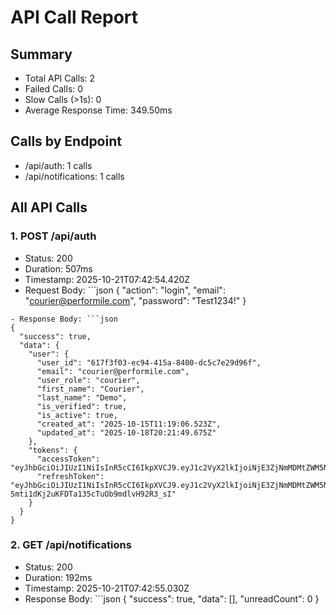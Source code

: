# API Call Report

## Summary
- Total API Calls: 2
- Failed Calls: 0
- Slow Calls (>1s): 0
- Average Response Time: 349.50ms

## Calls by Endpoint
- /api/auth: 1 calls
- /api/notifications: 1 calls

## All API Calls

### 1. POST /api/auth
- Status: 200
- Duration: 507ms
- Timestamp: 2025-10-21T07:42:54.420Z
- Request Body: ```json
{
  "action": "login",
  "email": "courier@performile.com",
  "password": "Test1234!"
}
```
- Response Body: ```json
{
  "success": true,
  "data": {
    "user": {
      "user_id": "617f3f03-ec94-415a-8400-dc5c7e29d96f",
      "email": "courier@performile.com",
      "user_role": "courier",
      "first_name": "Courier",
      "last_name": "Demo",
      "is_verified": true,
      "is_active": true,
      "created_at": "2025-10-15T11:19:06.523Z",
      "updated_at": "2025-10-18T20:21:49.675Z"
    },
    "tokens": {
      "accessToken": "eyJhbGciOiJIUzI1NiIsInR5cCI6IkpXVCJ9.eyJ1c2VyX2lkIjoiNjE3ZjNmMDMtZWM5NC00MTVhLTg0MDAtZGM1YzdlMjlkOTZmIiwidXNlcklkIjoiNjE3ZjNmMDMtZWM5NC00MTVhLTg0MDAtZGM1YzdlMjlkOTZmIiwiZW1haWwiOiJjb3VyaWVyQHBlcmZvcm1pbGUuY29tIiwidXNlcl9yb2xlIjoiY291cmllciIsInJvbGUiOiJjb3VyaWVyIiwiaWF0IjoxNzYxMDMyNTc1LCJleHAiOjE3NjEwMzYxNzV9.C_pdCIoIl3x6ZWf_8FerBI8RAnhEljScfcGE5hlCoiM",
      "refreshToken": "eyJhbGciOiJIUzI1NiIsInR5cCI6IkpXVCJ9.eyJ1c2VyX2lkIjoiNjE3ZjNmMDMtZWM5NC00MTVhLTg0MDAtZGM1YzdlMjlkOTZmIiwidXNlcklkIjoiNjE3ZjNmMDMtZWM5NC00MTVhLTg0MDAtZGM1YzdlMjlkOTZmIiwiaWF0IjoxNzYxMDMyNTc1LCJleHAiOjE3NjE2MzczNzV9.iWATi9-5mti1dKj2uKFDTa135cTuOb9mdlvH92R3_sI"
    }
  }
}
```

### 2. GET /api/notifications
- Status: 200
- Duration: 192ms
- Timestamp: 2025-10-21T07:42:55.030Z
- Response Body: ```json
{
  "success": true,
  "data": [],
  "unreadCount": 0
}
```
